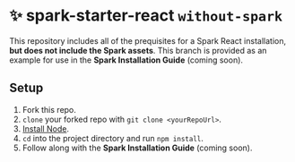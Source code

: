 # ✨ spark-starter-react `without-spark`
This repository includes all of the prequisites for a Spark React installation, **but does not include the Spark assets**. This branch is provided as an example for use in the **Spark Installation Guide** (coming soon).

## Setup

1. Fork this repo.
1. `clone` your forked repo with `git clone <yourRepoUrl>`.
1. [Install Node](https://nodejs.org/en/).
1. `cd` into the project directory and run `npm install`.
1. Follow along with the **Spark Installation Guide** (coming soon).
